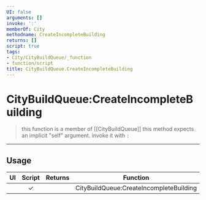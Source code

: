 ```yaml
---
UI: false
arguments: []
invoke: ':'
memberOf: City
methodname: CreateIncompleteBuilding
returns: []
script: true
tags:
- City/CityBuildQueue/_function
- function/script
title: CityBuildQueue.CreateIncompleteBuilding
---
```

# CityBuildQueue:CreateIncompleteBuilding
> this function is a member of [[CityBuildQueue]]
> this method expects an implicit "self" argument. invoke it with `:`
-----
## Usage
|  UI | Script | Returns | Function | Arguments |
|:---:|:------:|-------:|:--------:|:---------|
| |✓||CityBuildQueue:CreateIncompleteBuilding||
